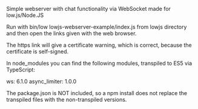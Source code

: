 Simple webserver with chat functionality via WebSocket made for low.js/Node.JS

Run with bin/low lowjs-webserver-example/index.js from lowjs directory
and then open the links given with the web browser.

The https link will give a certificate warning, which is correct, because
the certificate is self-signed.

In node_modules you can find the following modules, transpiled to ES5 via
TypeScript:

ws:		6.1.0
async_limiter:	1.0.0

The package.json is NOT included, so a npm install does not replace the
transpiled files with the non-transpiled versions.
